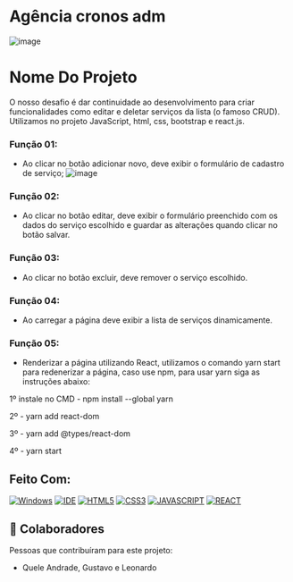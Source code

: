
# Agência cronos adm

![image](https://user-images.githubusercontent.com/75625651/147997365-0d731a46-2f18-4529-beae-13b21fcddaee.png)

# Nome Do Projeto

O nosso desafio é dar continuidade ao desenvolvimento para criar funcionalidades como editar e deletar serviços da lista (o famoso CRUD). Utilizamos no projeto JavaScript, html, css, bootstrap e react.js. 

### Função 01:
- Ao clicar no botão adicionar novo, deve exibir o formulário de cadastro de serviço;
![image](https://user-images.githubusercontent.com/75625651/147997605-ccbe5dc1-7403-4d9f-86cf-3cec788ab290.png)

### Função 02:
- Ao clicar no botão editar, deve exibir o formulário preenchido com os dados do serviço escolhido e guardar as alterações quando clicar no botão salvar.

### Função 03:
- Ao clicar no botão excluir, deve remover o serviço escolhido.

### Função 04:
- Ao carregar a página deve exibir a lista de serviços dinamicamente.

### Função 05:
- Renderizar a página utilizando React, utilizamos o comando yarn start para redenerizar a página, caso use npm, para usar yarn siga as instruções abaixo:

1º instale no CMD - npm install --global yarn

2º - yarn add react-dom

3º - yarn add @types/react-dom

4º - yarn start 


## Feito Com:
[![Windows](https://img.shields.io/badge/Windows-0078D6?style=for-the-badge&logo=windows&logoColor=white)](https://www.microsoft.com/pt-br/windows/get-windows-10)
[![IDE](https://img.shields.io/badge/Visual_studio_code-0078D4?style=for-the-badge&logo=visual%20studio%20code&logoColor=white)](https://code.visualstudio.com/)
[![HTML5](https://img.shields.io/badge/HTML5-E34F26?style=for-the-badge&logo=html5&logoColor=white)](https://developer.mozilla.org/pt-BR/docs/Web/HTML)
[![CSS3](https://img.shields.io/badge/CSS3-1572B6?style=for-the-badge&logo=css3&logoColor=white)](https://developer.mozilla.org/pt-BR/docs/Web/CSS)
[![JAVASCRIPT](https://img.shields.io/badge/JavaScript-F7DF1E?style=for-the-badge&logo=javascript&logoColor=black)](https://developer.mozilla.org/pt-BR/docs/Web/JavaScript)
[![REACT](https://img.shields.io/badge/React-20232A?style=for-the-badge&logo=react&logoColor=61DAFB)](https://reactjs.org/)


## 🤝 Colaboradores

Pessoas que contribuíram para este projeto:

- Quele Andrade, Gustavo e Leonardo
